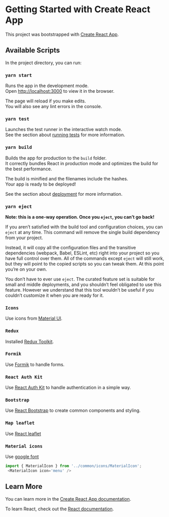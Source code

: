 # Getting Started with Create React App

This project was bootstrapped with [Create React App](https://github.com/facebook/create-react-app).

## Available Scripts

In the project directory, you can run:

### `yarn start`

Runs the app in the development mode.\
Open [http://localhost:3000](http://localhost:3000) to view it in the browser.

The page will reload if you make edits.\
You will also see any lint errors in the console.

### `yarn test`

Launches the test runner in the interactive watch mode.\
See the section about [running tests](https://facebook.github.io/create-react-app/docs/running-tests) for more information.

### `yarn build`

Builds the app for production to the `build` folder.\
It correctly bundles React in production mode and optimizes the build for the best performance.

The build is minified and the filenames include the hashes.\
Your app is ready to be deployed!

See the section about [deployment](https://facebook.github.io/create-react-app/docs/deployment) for more information.

### `yarn eject`

**Note: this is a one-way operation. Once you `eject`, you can’t go back!**

If you aren’t satisfied with the build tool and configuration choices, you can `eject` at any time. This command will remove the single build dependency from your project.

Instead, it will copy all the configuration files and the transitive dependencies (webpack, Babel, ESLint, etc) right into your project so you have full control over them. All of the commands except `eject` will still work, but they will point to the copied scripts so you can tweak them. At this point you’re on your own.

You don’t have to ever use `eject`. The curated feature set is suitable for small and middle deployments, and you shouldn’t feel obligated to use this feature. However we understand that this tool wouldn’t be useful if you couldn’t customize it when you are ready for it.

### `Icons`
Use icons from [Material UI](https://mui.com/material-ui/icons/).

### `Redux`
Installed [Redux Toolkit](https://redux-toolkit.js.org/usage/usage-with-typescript).

### `Formik`
Use [Formik](https://redux-toolkit.js.org/usage/usage-with-typescript) to handle forms.

### `React Auth Kit`
Use [React Auth Kit](https://authkit.arkadip.dev/installation/) to handle authentication in a simple way.

### `Bootstrap`
Use [React Bootstrap](https://react-bootstrap.github.io/getting-started/introduction) to create common components and styling.

### `Map leaflet`
Use [React leaflet](https://react-leaflet.js.org/docs/start-introduction/)

### `Material icons`
Use [google font](https://fonts.google.com/icons?icon.style=Filled&icon.set=Material+Icons)
```js
import { MaterialIcon } from '../common/icons/MaterialIcon';
 <MaterialIcon icon='menu' />
```

## Learn More

You can learn more in the [Create React App documentation](https://facebook.github.io/create-react-app/docs/getting-started).

To learn React, check out the [React documentation](https://reactjs.org/).
